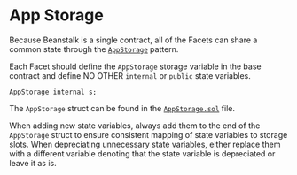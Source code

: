 # App Storage

Because Beanstalk is a single contract, all of the Facets can share a common state through the [`AppStorage`](https://dev.to/mudgen/appstorage-pattern-for-state-variables-in-solidity-3lki) pattern.

Each Facet should define the `AppStorage` storage variable in the base contract and define NO OTHER `internal` or `public` state variables.

```solidity
AppStorage internal s;
```

The `AppStorage` struct can be found in the [`AppStorage.sol`](https://github.com/BeanstalkFarms/Beanstalk/blob/master/protocol/contracts/farm/AppStorage.sol) file.

When adding new state variables, always add them to the end of the `AppStorage` struct to ensure consistent mapping of state variables to storage slots. When depreciating unnecessary state variables, either replace them with a different variable denoting that the state variable is depreciated or leave it as is.
